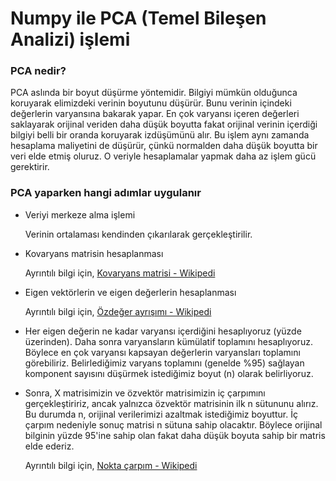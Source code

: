 # Numpy ile PCA (Temel Bileşen Analizi) işlemi


### PCA nedir?


PCA aslında bir boyut düşürme yöntemidir. Bilgiyi mümkün olduğunca koruyarak elimizdeki verinin boyutunu düşürür.
Bunu verinin içindeki değerlerin varyansına bakarak yapar. En çok varyansı içeren değerleri saklayarak orijinal veriden daha düşük boyutta fakat
orijinal verinin içerdiği bilgiyi belli bir oranda koruyarak izdüşümünü alır. Bu işlem aynı zamanda hesaplama maliyetini de düşürür, çünkü normalden daha düşük
boyutta bir veri elde etmiş oluruz. O veriyle hesaplamalar yapmak daha az işlem gücü gerektirir.


### PCA yaparken hangi adımlar uygulanır


- Veriyi merkeze alma işlemi

	Verinin ortalaması kendinden çıkarılarak gerçekleştirilir.

- Kovaryans matrisin hesaplanması

	Ayrıntılı bilgi için, [Kovaryans matrisi - Wikipedi](https://tr.wikipedia.org/wiki/Kovaryans_matrisi)

- Eigen vektörlerin ve eigen değerlerin hesaplanması

	Ayrıntılı bilgi için, [Özdeğer ayrışımı - Wikipedi](https://tr.wikipedia.org/wiki/%C3%96zde%C4%9Fer_ayr%C4%B1%C5%9F%C4%B1m%C4%B1)


- Her eigen değerin ne kadar varyansı içerdiğini hesaplıyoruz (yüzde üzerinden). Daha sonra varyansların kümülatif toplamını hesaplıyoruz. 
Böylece en çok varyansı kapsayan değerlerin varyansları toplamını görebiliriz. Belirlediğimiz varyans toplamını (genelde %95) sağlayan komponent sayısını düşürmek 
istediğimiz boyut (n) olarak belirliyoruz.


- Sonra, X matrisimizin ve özvektör matrisimizin iç çarpımını gerçekleştiririz, ancak yalnızca özvektör matrisinin ilk n sütununu alırız. 
Bu durumda n, orijinal verilerimizi azaltmak istediğimiz boyuttur. İç çarpım nedeniyle sonuç matrisi n sütuna sahip olacaktır. 
Böylece orijinal bilginin yüzde 95'ine sahip olan fakat daha düşük boyuta sahip bir matris elde ederiz. 

	Ayrıntılı bilgi için, [Nokta çarpım - Wikipedi](https://tr.wikipedia.org/wiki/Nokta_%C3%A7arp%C4%B1m)
